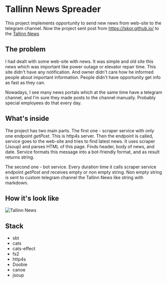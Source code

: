 Tallinn News Spreader
=============
This project implements opportunity to send new news from web-site to the telegram channel. Now the project sent post from https://lskor.github.io/ to the [Tallinn News](https://t.me/tallinn_newsss)

## The problem
I had dealt with some web-site with news. It was simple and old site this news which was important like power outage or elevator repair time. This site didn't have any notification. And owner didn't care how he informed people about important information. People didn't have opportunity get info as fast as they can.

Nowadays, I see many news portals which at the same time have a telegram channel, and I'm sure they made posts to the channel manually. Probably special employees do that every day.

## What's inside
The project has two main parts. The first one - scraper service with only one endpoint _getPost_. This is http4s server. Then the endpoint is called, service goes to the web-site and tries to find latest news. It uses scraper (Jsoup) and parses HTML of this page. Finds header, body of news, and date. Service formats this message into a bot-friendly format, and as result returns string.

The second one - bot service. Every duration time it calls scraper service endpoint _getPost_ and receives empty or non empty string. Non empty string is sent to custom telegram channel the Tallinn News like string with markdown.

## How it's look like

![Tallinn News](https://github.com/lskor/post-spreader/blob/master/img/tallinn_news.png?raw=true)

## Stack

* sbt
* cats
* cats-effect
* fs2
* http4s
* Doobie
* canoe
* jsoup

